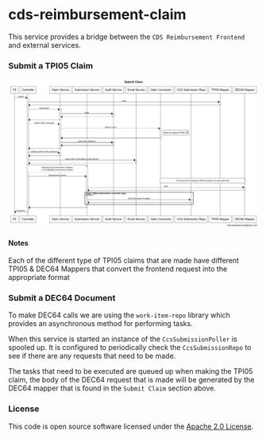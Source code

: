 # cds-reimbursement-claim 

This service provides a bridge between the `CDS Reimbursement Frontend` and external services.

### Submit a TPI05 Claim

![Sequence Diagram explaining the submit claim method](submit_claim.png "Submit Claim")

#### Notes

Each of the different type of TPI05 claims that are made have different TPI05 & DEC64 Mappers that convert the frontend request into the appropriate format

### Submit a DEC64 Document

To make DEC64 calls we are using the `work-item-repo` library which provides an asynchronous method for performing tasks. 

When this service is started an instance of the `CcsSubmissionPoller` is spooled up. It is configured to periodically check the `CcsSubmissionRepo` to see if there are any requests that need to be made.

The tasks that need to be executed are queued up when making the TPI05 claim, the body of the DEC64 request that is made will be generated by the DEC64 mapper that is found in the `Submit Claim` section above.

### License

This code is open source software licensed under the [Apache 2.0 License]("http://www.apache.org/licenses/LICENSE-2.0.html").
